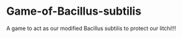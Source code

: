 # Game-of-Bacillus-subtilis
A game to act as our modified Bacillus subtilis to protect our litchi!!!
